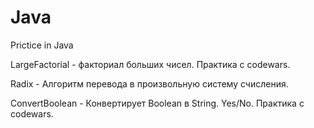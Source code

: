 # Java 
Prictice in Java

LargeFactorial - факториал больших чисел. Практика с codewars.

Radix - Алгоритм перевода в произвольную систему счисления.

ConvertBoolean - Конвертирует Boolean в String. Yes/No. Практика с codewars.
